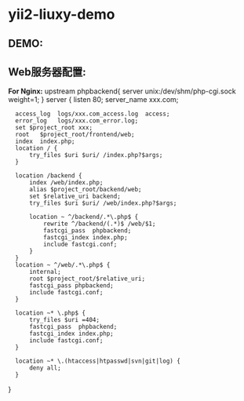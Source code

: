 yii2-liuxy-demo
==========

DEMO:
-----

Web服务器配置:
---------------------------------

  **For Nginx:**
  upstream phpbackend{
          server unix:/dev/shm/php-cgi.sock weight=1;
  }
  server {
      listen       80;
      server_name  xxx.com;
  
      access_log  logs/xxx.com_access.log  access;
      error_log   logs/xxx.com_error.log;
      set $project_root xxx;
      root   $project_root/frontend/web;
      index  index.php;
      location / {
          try_files $uri $uri/ /index.php?$args;
      }
  
      location /backend {
          index /web/index.php;
          alias $project_root/backend/web;
          set $relative_uri backend;
          try_files $uri $uri/ /web/index.php?$args;
  
          location ~ ^/backend/.*\.php$ {
              rewrite ^/backend/(.*)$ /web/$1;
              fastcgi_pass  phpbackend;
              fastcgi_index index.php;
              include fastcgi.conf;
          }
      }
      location ~ ^/web/.*\.php$ {
          internal;
          root $project_root/$relative_uri;
          fastcgi_pass phpbackend;
          include fastcgi.conf;
      }
  
      location ~* \.php$ {
          try_files $uri =404;
          fastcgi_pass  phpbackend;
          fastcgi_index index.php;
          include fastcgi.conf;
      }
  
      location ~* \.(htaccess|htpasswd|svn|git|log) {
          deny all;
      }
  }

